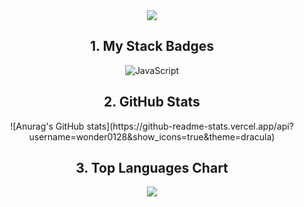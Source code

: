 

<!--
**wonder0128/wonder0128** is a ✨ _special_ ✨ repository because its `README.md` (this file) appears on your GitHub profile.

Here are some ideas to get you started:

- 🔭 I’m currently working on ...
- 🌱 I’m currently learning ...
- 👯 I’m looking to collaborate on ...
- 🤔 I’m looking for help with ...
- 💬 Ask me about ...
- 📫 How to reach me: ...
- 😄 Pronouns: ...
- ⚡ Fun fact: ...
-->

<div align=center>  
  <img src="https://capsule-render.vercel.app/api?type=waving&color=gradient&height=200&section=header&text=Shining%20Developer%20✨&fontSize=50" />

  

  <h2>1. My Stack Badges</h2>
  <img alt="JavaScript" src ="https://img.shields.io/badge/JavaScript-F7DF1E.svg?&style=flat-square&logo=JavaScript&logoColor=white"/>
  
  <h2> 2. GitHub Stats </h2>
  ![Anurag's GitHub stats](https://github-readme-stats.vercel.app/api?username=wonder0128&show_icons=true&theme=dracula)
  
  <h2> 3. Top Languages Chart</h2>
  <a href="https://github.com/anuraghazra/github-readme-stats">
    <img align="center" src="https://github-readme-stats.vercel.app/api/top-langs?username=wonder0128&layout=compact&langs_count=10&bg_color=45,E55D87,5FC3E4&title_color=ffffff&text_color=ffffff&hide_border=False" />
</div>
